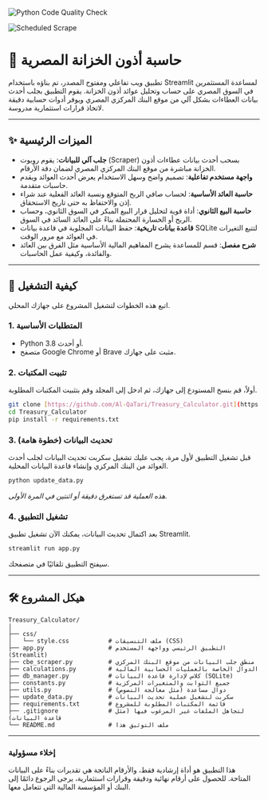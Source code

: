 ![Python Code Quality Check](https://github.com/Al-QaTari/Treasury_Calculator/actions/workflows/quality_check.yml/badge.svg)

![Scheduled Scrape](https://github.com/Al-QaTari/Treasury_Calculator/actions/workflows/scheduled_scrape.yml/badge.svg)
#  🏦 حاسبة أذون الخزانة المصرية


تطبيق ويب تفاعلي ومفتوح المصدر، تم بناؤه باستخدام Streamlit لمساعدة المستثمرين في السوق المصري على حساب وتحليل عوائد أذون الخزانة. يقوم التطبيق بجلب أحدث بيانات العطاءات بشكل آلي من موقع البنك المركزي المصري ويوفر أدوات حسابية دقيقة لاتخاذ قرارات استثمارية مدروسة.

---
## ✨ الميزات الرئيسية

- **جلب آلي للبيانات**: يقوم روبوت (Scraper) بسحب أحدث بيانات عطاءات أذون الخزانة مباشرة من موقع البنك المركزي المصري لضمان دقة الأرقام.
- **واجهة مستخدم تفاعلية**: تصميم واضح وسهل الاستخدام يعرض أحدث العوائد ويقدم حاسبات متقدمة.
- **حاسبة العائد الأساسية**: لحساب صافي الربح المتوقع ونسبة العائد الفعلية عند شراء إذن والاحتفاظ به حتى تاريخ الاستحقاق.
- **حاسبة البيع الثانوي**: أداة قوية لتحليل قرار البيع المبكر في السوق الثانوي، وحساب الربح أو الخسارة المحتملة بناءً على العائد السائد في السوق.
- **قاعدة بيانات تاريخية**: حفظ البيانات المجلوبة في قاعدة بيانات SQLite لتتبع التغيرات في العوائد مع مرور الوقت.
- **شرح مفصل**: قسم للمساعدة يشرح المفاهيم المالية الأساسية مثل الفرق بين العائد والفائدة، وكيفية عمل الحاسبات.

---
## 🚀 كيفية التشغيل

اتبع هذه الخطوات لتشغيل المشروع على جهازك المحلي.

### 1. المتطلبات الأساسية
- Python 3.8 أو أحدث.
- متصفح Google Chrome أو Brave مثبت على جهازك.

### 2. تثبيت المكتبات
أولاً، قم بنسخ المستودع إلى جهازك، ثم ادخل إلى المجلد وقم بتثبيت المكتبات المطلوبة.

```bash
git clone [https://github.com/Al-QaTari/Treasury_Calculator.git](https://github.com/Al-QaTari/Treasury_Calculator.git)
cd Treasury_Calculator
pip install -r requirements.txt
```

### 3. تحديث البيانات (خطوة هامة)
قبل تشغيل التطبيق لأول مرة، يجب عليك تشغيل سكربت تحديث البيانات لجلب أحدث العوائد من البنك المركزي وإنشاء قاعدة البيانات المحلية.

```bash
python update_data.py
```
*هذه العملية قد تستغرق دقيقة أو اثنتين في المرة الأولى.*

### 4. تشغيل التطبيق
بعد اكتمال تحديث البيانات، يمكنك الآن تشغيل تطبيق Streamlit.

```bash
streamlit run app.py
```
سيفتح التطبيق تلقائيًا في متصفحك.

---
## 🛠️ هيكل المشروع
```
Treasury_Calculator/
│
├── css/
│   └── style.css           # ملف التنسيقات (CSS)
├── app.py                  # التطبيق الرئيسي وواجهة المستخدم (Streamlit)
├── cbe_scraper.py          # منطق جلب البيانات من موقع البنك المركزي
├── calculations.py         # الدوال الخاصة بالعمليات الحسابية المالية
├── db_manager.py           # كلاس لإدارة قاعدة البيانات (SQLite)
├── constants.py            # جميع الثوابت والمتغيرات المركزية
├── utils.py                # دوال مساعدة (مثل معالجة النصوص)
├── update_data.py          # سكربت لتشغيل عملية تحديث البيانات
├── requirements.txt        # قائمة المكتبات المطلوبة للمشروع
├── .gitignore              # لتجاهل الملفات غير المرغوب فيها (مثل قاعدة البيانات)
└── README.md               # ملف التوثيق هذا
```

---
### إخلاء مسؤولية
هذا التطبيق هو أداة إرشادية فقط، والأرقام الناتجة هي تقديرات بناءً على البيانات المتاحة. للحصول على أرقام نهائية ودقيقة وقرارات استثمارية، يرجى الرجوع دائمًا إلى البنك أو المؤسسة المالية التي تتعامل معها.
